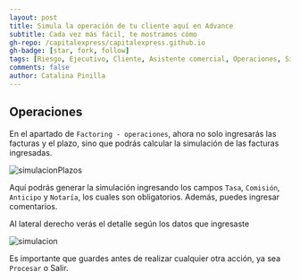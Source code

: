 ```yaml
---
layout: post
title: Simula la operación de tu cliente aquí en Advance
subtitle: Cada vez más fácil, te mostramos cómo
gh-repo: /capitalexpress/capitalexpress.github.io
gh-badge: [star, fork, follow]
tags: [Riesgo, Ejecutivo, Cliente, Asistente comercial, Operaciones, Simulación]
comments: false
author: Catalina Pinilla
---
```


## Operaciones

En el apartado de `Factoring - operaciones`, ahora no solo ingresarás las facturas y el plazo, sino que podrás calcular la simulación de las facturas ingresadas.

![simulacionPlazos](https://cdn.capitalexpress.cl/img/simulacion-plazos.jpg)

Aquí podrás generar la simulación ingresando los campos `Tasa`, `Comisión`, `Anticipo` y `Notaría`, los cuales son obligatorios. Además, puedes ingresar comentarios.

Al lateral derecho verás el detalle según los datos que ingresaste

![simulacion](https://cdn.capitalexpress.cl/img/simulacion.jpg)

Es importante que guardes antes de realizar cualquier otra acción, ya sea `Procesar` o Salir.
